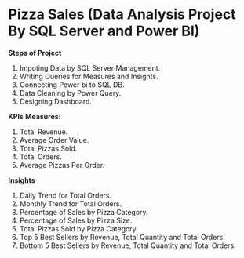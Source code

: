 # Pizza Sales (Data Analysis Project By SQL Server and Power BI)

**Steps of Project** 
1. Impoting Data by SQL Server Management.
3. Writing Queries for Measures and Insights.
4. Connecting Power bi to SQL DB.
5. Data Cleaning by Power Query.
7. Designing Dashboard.

 **KPIs**
**Measures:**
1. Total Revenue.
2. Average Order Value.
3. Total Pizzas Sold.
4. Total Orders.
5. Average Pizzas Per Order.

**Insights**
1. Daily Trend for Total Orders.
2. Monthly Trend for Total Orders.
3. Percentage of Sales by Pizza Category.
4. Percentage of Sales by Pizza Size.
5. Total Pizzas Sold by Pizza Category.
6. Top 5 Best Sellers by Revenue, Total Quantity and Total Orders.
7. Bottom 5 Best Sellers by Revenue, Total Quantity and Total Orders.
